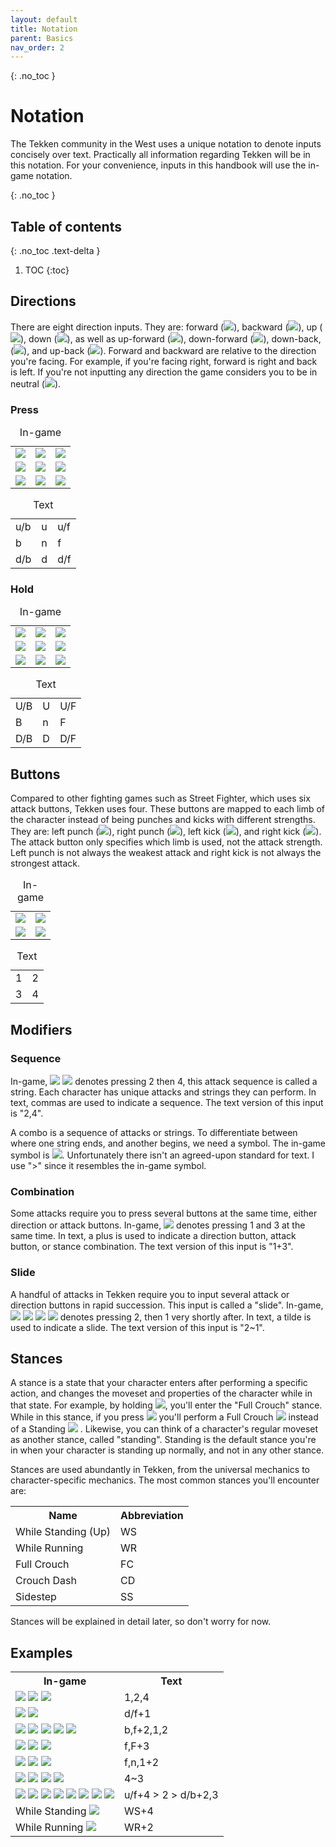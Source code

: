 ```yaml
---
layout: default
title: Notation
parent: Basics
nav_order: 2
---
```


{: .no_toc }
# Notation
The Tekken community in the West uses a unique notation to denote inputs
concisely over text. Practically all information regarding Tekken will be in
this notation. For your convenience, inputs in this handbook will use the in-game notation.

{: .no_toc }
## Table of contents
{: .no_toc .text-delta }

1. TOC
{:toc}

## Directions
There are eight direction inputs.
They are: forward <span class="no-break">(<img class="icon" src="/assets/img/f.svg">)</span>,
backward <span class="no-break">(<img class="icon" src="/assets/img/b.svg">)</span>,
up <span class="no-break">(<img class="icon" src="/assets/img/u.svg">)</span>,
down <span class="no-break">(<img class="icon" src="/assets/img/d.svg">)</span>,
as well as up-forward <span class="no-break">(<img class="icon" src="/assets/img/uf.svg">)</span>,
down-forward <span class="no-break">(<img class="icon" src="/assets/img/df.svg">)</span>,
down-back, <span class="no-break">(<img class="icon" src="/assets/img/db.svg">)</span>,
and up-back <span class="no-break">(<img class="icon" src="/assets/img/ub.svg">)</span>.
Forward and backward are relative to the direction you're facing.
For example, if you're facing right, forward is right and back is left. If
you're not inputting any direction the game considers you to be in neutral
<span class="no-break">(<img class="icon" src="/assets/img/n.svg">)</span>.

### Press
<div class="compact-table notation-table">
  <table>
    <caption>In-game</caption>
    <tr>
      <td> <img class="icon" src="/assets/img/ub.svg"> </td>
      <td> <img class="icon" src="/assets/img/u.svg"> </td>
      <td> <img class="icon" src="/assets/img/uf.svg"> </td>
    </tr>
    <tr>
      <td> <img class="icon" src="/assets/img/b.svg"> </td>
      <td> <img class="icon" src="/assets/img/n.svg"> </td>
      <td> <img class="icon" src="/assets/img/f.svg"> </td>
    </tr>
    <tr>
      <td> <img class="icon" src="/assets/img/db.svg"> </td>
      <td> <img class="icon" src="/assets/img/d.svg"> </td>
      <td> <img class="icon" src="/assets/img/df.svg"> </td>
    </tr>
  </table>
</div>

<div class="compact-table notation-table">
  <table>
    <caption>Text</caption>
    <tr> <td>u/b</td> <td>u</td> <td>u/f</td> </tr>
    <tr> <td>b</td>   <td>n</td> <td>f</td> </tr>
    <tr> <td>d/b</td> <td>d</td> <td>d/f</td> </tr>
  </table>
</div>

### Hold
<div class="compact-table notation-table">
  <table>
    <caption>In-game</caption>
    <tr>
      <td> <img class="icon" src="/assets/img/ubh.svg"> </td>
      <td> <img class="icon" src="/assets/img/uh.svg"> </td>
      <td> <img class="icon" src="/assets/img/ufh.svg"> </td>
    </tr>
    <tr>
      <td> <img class="icon" src="/assets/img/bh.svg"> </td>
      <td> <img class="icon" src="/assets/img/n.svg"> </td>
      <td> <img class="icon" src="/assets/img/fh.svg"> </td>
    </tr>
    <tr>
      <td> <img class="icon" src="/assets/img/dbh.svg"> </td>
      <td> <img class="icon" src="/assets/img/dh.svg"> </td>
      <td> <img class="icon" src="/assets/img/dfh.svg"> </td>
    </tr>
  </table>
</div>

<div class="compact-table notation-table">
  <table>
    <caption>Text</caption>
    <tr> <td>U/B</td>   <td>U</td>    <td>U/F</td> </tr>
    <tr> <td>B</td>     <td>n</td>    <td>F</td> </tr>
    <tr> <td>D/B</td>   <td>D</td>    <td>D/F</td> </tr>
  </table>
</div>

## Buttons
Compared to other fighting games such as Street Fighter, which uses six attack
buttons, Tekken uses four. These buttons are mapped to each limb of the character
instead of being punches and kicks with different strengths.
They are:
left punch <span class="no-break">(<img class="icon" src="/assets/img/1.svg">)</span>,
right punch <span class="no-break">(<img class="icon" src="/assets/img/2.svg">)</span>,
left kick <span class="no-break">(<img class="icon" src="/assets/img/3.svg">)</span>,
and right kick <span class="no-break">(<img class="icon" src="/assets/img/4.svg">)</span>.
The attack button only specifies which limb is used, not the attack strength.
Left punch is not always the weakest attack and right kick is not always the
strongest attack.

<div class="compact-table notation-table">
  <table>
    <caption>In-game</caption>
    <tr>
      <td> <img class="icon" src="/assets/img/1.svg"> </td>
      <td> <img class="icon" src="/assets/img/2.svg"> </td>
    </tr>
      <td> <img class="icon" src="/assets/img/3.svg"> </td>
      <td> <img class="icon" src="/assets/img/4.svg"> </td>
  </table>
</div>

<div class="compact-table notation-table">
  <table>
    <caption>Text</caption>
    <tr> <td>1</td> <td>2</td> </tr>
    <tr> <td>3</td> <td>4</td> </tr>
  </table>
</div>

## Modifiers
### Sequence
In-game,
<span class="no-break">
  <img class="icon" src="/assets/img/2.svg">
  <img class="icon" src="/assets/img/4.svg">
</span>
denotes pressing 2 then 4, this attack sequence is called a string. Each
character has unique attacks and strings they can perform.
In text, commas are used to indicate a sequence.
The text version of this input is "2,4".

A combo is a sequence of attacks or strings. To differentiate
between where one string ends, and another begins, we need a symbol.
The in-game symbol is
 <img class="icon" src="/assets/img/then.svg">.
Unfortunately there isn't an agreed-upon standard for text. I use
">" since it resembles the in-game symbol.

### Combination
Some attacks require you to press several buttons at the same time, either
direction or attack buttons.
In-game, <img class="icon" src="/assets/img/1+3.svg">
denotes pressing 1 and 3 at the same time. In text, a plus is used
to indicate a direction button, attack button, or stance combination.
The text version of this input is "1+3".

### Slide
A handful of attacks in Tekken require you to input several attack or direction
buttons in rapid succession. This input is called a "slide". In-game,
<span class="no-break">
  <img class="icon" src="/assets/img/bracketL.svg">
  <img class="icon" src="/assets/img/2.svg">
  <img class="icon" src="/assets/img/1.svg">
  <img class="icon" src="/assets/img/bracketR.svg">
</span>
denotes pressing 2, then 1 very shortly after. In text, a tilde is used to
indicate a slide. The text version of this input is "2~1".

## Stances
A stance is a state that your character enters after
performing a specific action, and changes the moveset and properties
of the character while in that state. For example, by holding
<img class="icon" src="/assets/img/dh.svg">,
you'll enter the "Full Crouch" stance. While in this stance, if you press
<img class="icon" src="/assets/img/4.svg"> you'll perform a
<span class="no-break">
  Full Crouch <img class="icon" src="/assets/img/4.svg">
</span>
instead of a
<span class="no-break">
  Standing
  <img class="icon" src="/assets/img/4.svg">
</span>.
Likewise, you can think of a character's regular moveset as another stance,
called "standing". Standing is the default stance you're in when your character
is standing up normally, and not in any other stance.

Stances are used abundantly in Tekken, from the universal mechanics to
character-specific mechanics. The most common stances you'll encounter are:

<table>
  <tr> <th>Name</th> <th>Abbreviation</th> </tr>
  <tr> <td>While Standing (Up)</td> <td>WS</td> </tr>
  <tr> <td>While Running</td> <td>WR</td> </tr>
  <tr> <td>Full Crouch</td> <td>FC</td> </tr>
  <tr> <td>Crouch Dash</td> <td>CD</td> </tr>
  <tr> <td>Sidestep</td> <td>SS</td> </tr>
</table>

Stances will be explained in detail later, so don't worry for now.

## Examples
<table>
  <tr> <th>In-game</th> <th>Text</th> </tr>
  <tr>
    <td>
      <img class="icon" src="/assets/img/1.svg">
      <img class="icon" src="/assets/img/2.svg">
      <img class="icon" src="/assets/img/4.svg">
    </td>
    <td>1,2,4</td>
  </tr>
  <tr>
    <td>
      <img class="icon" src="/assets/img/df.svg">
      <img class="icon" src="/assets/img/1.svg">
    </td>
    <td>d/f+1</td>
  </tr>
  <tr>
    <td>
      <img class="icon" src="/assets/img/b.svg">
      <img class="icon" src="/assets/img/f.svg">
      <img class="icon" src="/assets/img/2.svg">
      <img class="icon" src="/assets/img/1.svg">
      <img class="icon" src="/assets/img/2.svg">
    </td>
    <td>b,f+2,1,2</td>
  </tr>
  <tr>
    <td>
      <img class="icon" src="/assets/img/f.svg">
      <img class="icon" src="/assets/img/fh.svg">
      <img class="icon" src="/assets/img/3.svg">
    </td>
    <td>f,F+3</td>
  </tr>
  <tr>
    <td>
      <img class="icon" src="/assets/img/f.svg">
      <img class="icon" src="/assets/img/n.svg">
      <img class="icon" src="/assets/img/1+2.svg">
    </td>
    <td>f,n,1+2</td>
  </tr>
  <tr>
    <td>
      <img class="icon" src="/assets/img/bracketL.svg">
      <img class="icon" src="/assets/img/4.svg">
      <img class="icon" src="/assets/img/3.svg">
      <img class="icon" src="/assets/img/bracketR.svg">
    </td>
    <td>4~3</td>
  </tr>
  <tr>
    <td>
      <img class="icon" src="/assets/img/uf.svg">
      <img class="icon" src="/assets/img/4.svg">
      <img class="icon" src="/assets/img/then.svg">
      <img class="icon" src="/assets/img/2.svg">
      <img class="icon" src="/assets/img/then.svg">
      <img class="icon" src="/assets/img/db.svg">
      <img class="icon" src="/assets/img/2.svg">
      <img class="icon" src="/assets/img/3.svg">
    </td>
    <td>u/f+4 > 2 > d/b+2,3</td>
  </tr>
  <tr>
    <td>
      While Standing <img class="icon" src="/assets/img/4.svg">
    </td>
    <td>WS+4</td>
  </tr>
  <tr>
    <td>
      While Running <img class="icon" src="/assets/img/2.svg">
    </td>
    <td>WR+2</td>
  </tr>
</table>
